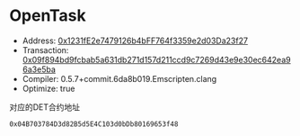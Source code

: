# OpenTask
- Address: [0x1231fE2e7479126b4bFF764f3359e2d03Da23f27](https://rinkeby.etherscan.io/address/0x1231fe2e7479126b4bff764f3359e2d03da23f27)
- Transaction: [0x09f894bd9fcbab5a631db271d157d211ccd9c7269d43e9e30ec642ea96a3e5ba](https://rinkeby.etherscan.io/tx/0x09f894bd9fcbab5a631db271d157d211ccd9c7269d43e9e30ec642ea96a3e5ba)
- Compiler: 0.5.7+commit.6da8b019.Emscripten.clang
- Optimize: true

对应的DET合约地址
```
0x04B703784D3d82B5d5E4C103d0bDb80169653f48
```